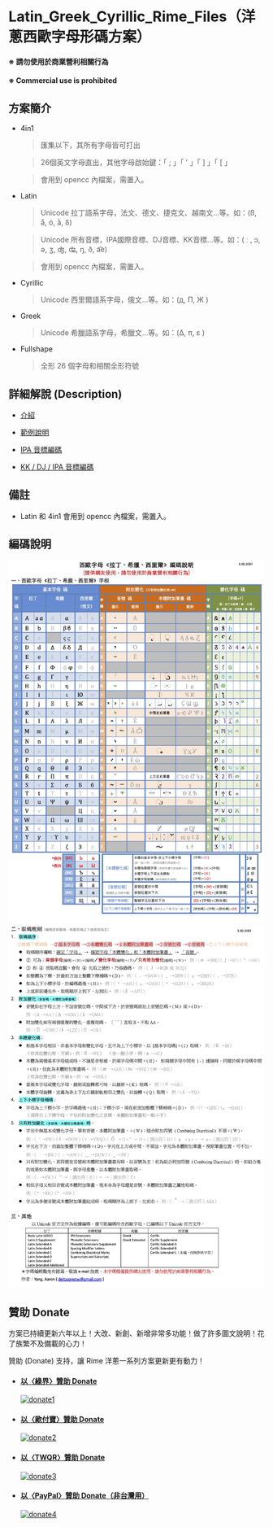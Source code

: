 # Latin_Greek_Cyrillic_Rime_Files（洋蔥西歐字母形碼方案）

#### ※ 請勿使用於商業營利相關行為
#### ※ Commercial use is prohibited

## 方案簡介

- 4in1

  > 匯集以下，其所有字母皆可打出
  
  > 26個英文字母直出，其他字母啟始鍵：「 ; 」「 ' 」「 ] 」「 [ 」
  
  > 會用到 opencc 內檔案，需置入。

- Latin

  > Unicode 拉丁語系字母，法文、德文、捷克文、越南文…等。如：(ß, å, ó, ằ, Ᵹ)

  > Unicode 所有音標，IPA國際音標、DJ音標、KK音標…等。如：( ː , ɔ, ǝ, ʒ, ʤ, ʥ, ŋ, ð, a͡e)

  > 會用到 opencc 內檔案，需置入。

- Cyrillic

  > Unicode 西里爾語系字母，俄文…等。如：(д, П, Ж )

- Greek

  > Unicode 希臘語系字母，希臘文…等。如：(Δ, π, ε )

- Fullshape

  > 全形 26 個字母和相關全形符號

## 詳細解說 (Description)

- [介紹](https://github.com/oniondelta/Latin_Greek_Cyrillic_Rime_Files/blob/main/README_introduction.md)

- [範例說明](https://github.com/oniondelta/Latin_Greek_Cyrillic_Rime_Files/blob/main/README_explanation.md)

- [IPA 音標編碼](https://github.com/oniondelta/Latin_Greek_Cyrillic_Rime_Files/blob/main/README_IPA_code.md)

- [KK / DJ / IPA 音標編碼](https://github.com/oniondelta/Latin_Greek_Cyrillic_Rime_Files/blob/main/README_KK-DJ-IPA_code.md)

## 備註

- Latin 和 4in1 會用到 opencc 內檔案，需置入。

## 編碼說明

![介紹1](https://raw.githubusercontent.com/oniondelta/latin-greek-cyrillic-rime/main/latin-greek-cyrillic-2020_cht-1.jpg)
![介紹2](https://raw.githubusercontent.com/oniondelta/latin-greek-cyrillic-rime/main/latin-greek-cyrillic-2020_cht-2.jpg)

## 贊助 Donate

方案已持續更新六年以上！大改、新創、新增非常多功能！做了許多圖文說明！花了族繁不及備載的心力！

贊助 (Donate) 支持，讓 Rime 洋蔥一系列方案更新更有動力！

- #### [以〈綠界〉贊助 Donate](https://p.ecpay.com.tw/D555162)

    [![donate1](https://payment.ecpay.com.tw/Upload/QRCode/202010/QRCode_170c287e-2db8-4b50-b87f-8d36500a3958.png)](https://p.ecpay.com.tw/D555162)

- #### [以〈歐付寶〉贊助 Donate](https://qr.opay.tw/q1ql7)

    [![donate2](https://payment.opay.tw/Upload/Broadcaster/2294343/QRcode/QRCode_7AC0FA1CAD39F0B66CFD5513A2173D1A.png)](https://qr.opay.tw/q1ql7)

- #### [以〈TWQR〉贊助 Donate](https://qr.opay.tw/N6RTD)

    [![donate3](https://payment.opay.tw/Upload/TWQRSticker/20250912/1/2294343.png)](https://qr.opay.tw/N6RTD)

- #### [以〈PayPal〉贊助 Donate（非台灣用）](https://paypal.me/onioninput)

    [![donate4](https://github.com/user-attachments/assets/5ae6b20c-939d-4781-9f82-6865043ffeac)](https://paypal.me/onioninput)

